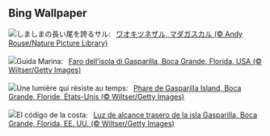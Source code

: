 ## Bing Wallpaper
![](https://www.bing.com/th?id=OHR.BabyLemur_JA-JP3588561100_UHD.jpg&w=1000)しましまの長い尾を誇るサル:&nbsp;&ensp;[ワオキツネザル, マダガスカル (© Andy Rouse/Nature Picture Library)](https://www.bing.com/th?id=OHR.BabyLemur_JA-JP3588561100_UHD.jpg)
<br><br/>
![](https://www.bing.com/th?id=OHR.GasparillaLight_IT-IT1390366319_UHD.jpg&w=1000)Guida Marina:&nbsp;&ensp;[Faro dell’isola di Gasparilla, Boca Grande, Florida, USA (© Wiltser/Getty Images)](https://www.bing.com/th?id=OHR.GasparillaLight_IT-IT1390366319_UHD.jpg)
<br><br/>
![](https://www.bing.com/th?id=OHR.GasparillaLight_FR-FR2514071877_UHD.jpg&w=1000)Une lumière qui résiste au temps:&nbsp;&ensp;[Phare de Gasparilla Island, Boca Grande, Floride, États-Unis (© Wiltser/Getty Images)](https://www.bing.com/th?id=OHR.GasparillaLight_FR-FR2514071877_UHD.jpg)
<br><br/>
![](https://www.bing.com/th?id=OHR.GasparillaLight_ES-ES4564834622_UHD.jpg&w=1000)El código de la costa:&nbsp;&ensp;[Luz de alcance trasero de la isla Gasparilla, Boca Grande, Florida, EE. UU. (© Wiltser/Getty Images)](https://www.bing.com/th?id=OHR.GasparillaLight_ES-ES4564834622_UHD.jpg)
<br><br/>
